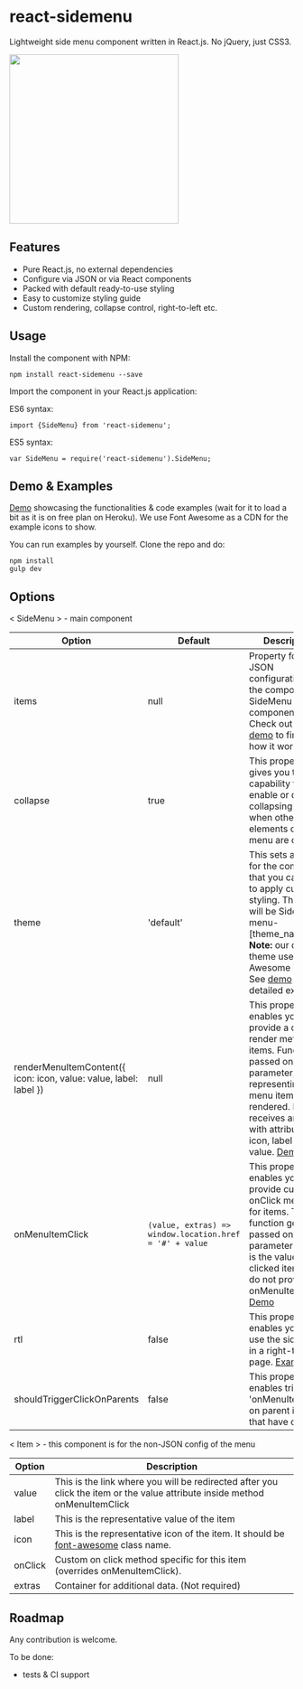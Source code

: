 # react-sidemenu

Lightweight side menu component written in React.js. No jQuery, just CSS3.

<img src="https://s18.postimg.org/m1fhnu0wp/react_sidemenu.png" width="300">

## Features
 - Pure React.js, no external dependencies
 - Configure via JSON or via React components
 - Packed with default ready-to-use styling
 - Easy to customize styling guide
 - Custom rendering, collapse control, right-to-left etc.

## Usage
Install the component with NPM:

    npm install react-sidemenu --save
Import the component in your React.js application:

ES6 syntax:

    import {SideMenu} from 'react-sidemenu';
ES5 syntax:

    var SideMenu = require('react-sidemenu').SideMenu;

## Demo & Examples
[Demo](http://react-sidemenu-demo.herokuapp.com/) showcasing the functionalities & code examples (wait for it to load a bit as it is on free plan on Heroku). We use Font Awesome as a CDN for the example icons to show.

You can run examples by yourself. Clone the repo and do:

    npm install
    gulp dev

## Options

< SideMenu > - main component

|**Option**|**Default**|**Description**|
| --- | --- | --- |
| items | null | Property for the JSON configuration of the component SideMenu component. Check out the [demo](http://react-sidemenu-demo.herokuapp.com/) to find out how it works. |
| collapse | true | This property gives you the capability to enable or disable collapsing menu when other elements of the menu are clicked. |
| theme | 'default' | This sets a class for the component that you can use to apply custom styling. The class will be Side-menu-[theme_name]. **Note:** our default theme uses Font Awesome icons. See [demo](http://react-sidemenu-demo.herokuapp.com/) for an detailed example.  |
| renderMenuItemContent({ icon: icon, value: value, label: label }) | null | This property enables you to provide a custom render method for items. Function is passed one parameter, representing the menu item being rendered. It receives an object with attributes: icon, label and value. [Demo](http://react-sidemenu-demo.herokuapp.com/)|
| onMenuItemClick | `(value, extras) => window.location.href = '#' + value` | This property enables you to provide custom onClick method for items. The function gets passed one parameter which is the value of the clicked item. If you do not provide an onMenuItemClick. [Demo](react-sidemenu.demo.com/#custom-click )|
| rtl | false | This property enables you to use the sidemenu in a right-to-left page. [Example](http://react-sidemenu-demo.herokuapp.com/) |
| shouldTriggerClickOnParents | false | This property enables triggering 'onMenuItemClick' on parent items that have children. |

< Item > - this component is for the non-JSON config of the menu

|**Option**|**Description**|
| --- | --- |
| value | This is the link where you will be redirected after you click the item or the value attribute inside method onMenuItemClick |
| label | This is the representative value of the item |
| icon | This is the representative icon of the item. It should be [font-awesome](http://fontawesome.io/)  class name.
| onClick | Custom on click method specific for this item (overrides onMenuItemClick).
| extras | Container for additional data. (Not required)

## Roadmap

Any contribution is welcome.

To be done:

 - tests & CI support
